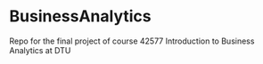 # BusinessAnalytics
Repo for the final project of course 42577 Introduction to Business Analytics at DTU
